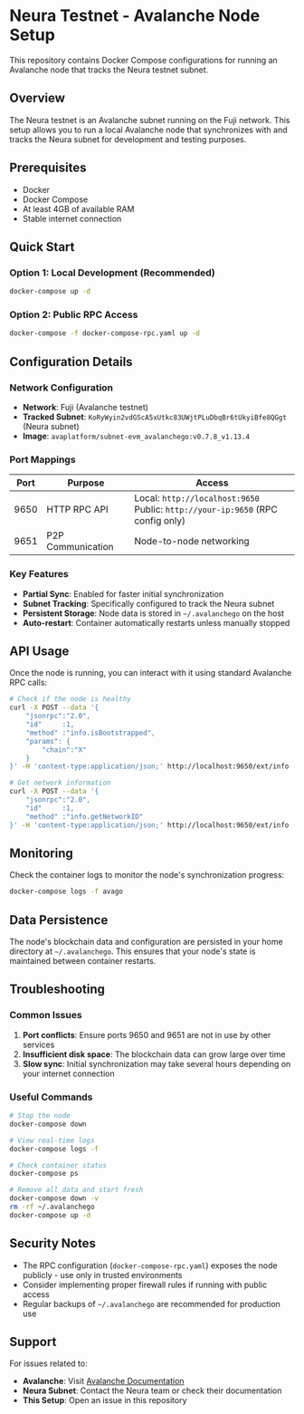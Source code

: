 # Neura Testnet - Avalanche Node Setup

This repository contains Docker Compose configurations for running an Avalanche node that tracks the Neura testnet subnet.

## Overview

The Neura testnet is an Avalanche subnet running on the Fuji network. This setup allows you to run a local Avalanche node that synchronizes with and tracks the Neura subnet for development and testing purposes.

## Prerequisites

- Docker
- Docker Compose
- At least 4GB of available RAM
- Stable internet connection

## Quick Start

### Option 1: Local Development (Recommended)

```bash
docker-compose up -d
```

### Option 2: Public RPC Access

```bash
docker-compose -f docker-compose-rpc.yaml up -d
```

## Configuration Details

### Network Configuration

- **Network**: Fuji (Avalanche testnet)
- **Tracked Subnet**: `KoRyWyin2vdGScA5xUtkc83UWjtPLuDbqBr6tUkyiBfe8QGgt` (Neura subnet)
- **Image**: `avaplatform/subnet-evm_avalanchego:v0.7.8_v1.13.4`

### Port Mappings

| Port | Purpose           | Access                                                                             |
| ---- | ----------------- | ---------------------------------------------------------------------------------- |
| 9650 | HTTP RPC API      | Local: `http://localhost:9650`<br/>Public: `http://your-ip:9650` (RPC config only) |
| 9651 | P2P Communication | Node-to-node networking                                                            |

### Key Features

- **Partial Sync**: Enabled for faster initial synchronization
- **Subnet Tracking**: Specifically configured to track the Neura subnet
- **Persistent Storage**: Node data is stored in `~/.avalanchego` on the host
- **Auto-restart**: Container automatically restarts unless manually stopped

## API Usage

Once the node is running, you can interact with it using standard Avalanche RPC calls:

```bash
# Check if the node is healthy
curl -X POST --data '{
    "jsonrpc":"2.0",
    "id"     :1,
    "method" :"info.isBootstrapped",
    "params": {
        "chain":"X"
    }
}' -H 'content-type:application/json;' http://localhost:9650/ext/info

# Get network information
curl -X POST --data '{
    "jsonrpc":"2.0",
    "id"     :1,
    "method" :"info.getNetworkID"
}' -H 'content-type:application/json;' http://localhost:9650/ext/info
```

## Monitoring

Check the container logs to monitor the node's synchronization progress:

```bash
docker-compose logs -f avago
```

## Data Persistence

The node's blockchain data and configuration are persisted in your home directory at `~/.avalanchego`. This ensures that your node's state is maintained between container restarts.

## Troubleshooting

### Common Issues

1. **Port conflicts**: Ensure ports 9650 and 9651 are not in use by other services
2. **Insufficient disk space**: The blockchain data can grow large over time
3. **Slow sync**: Initial synchronization may take several hours depending on your internet connection

### Useful Commands

```bash
# Stop the node
docker-compose down

# View real-time logs
docker-compose logs -f

# Check container status
docker-compose ps

# Remove all data and start fresh
docker-compose down -v
rm -rf ~/.avalanchego
docker-compose up -d
```

## Security Notes

- The RPC configuration (`docker-compose-rpc.yaml`) exposes the node publicly - use only in trusted environments
- Consider implementing proper firewall rules if running with public access
- Regular backups of `~/.avalanchego` are recommended for production use

## Support

For issues related to:

- **Avalanche**: Visit [Avalanche Documentation](https://docs.avax.network/)
- **Neura Subnet**: Contact the Neura team or check their documentation
- **This Setup**: Open an issue in this repository
